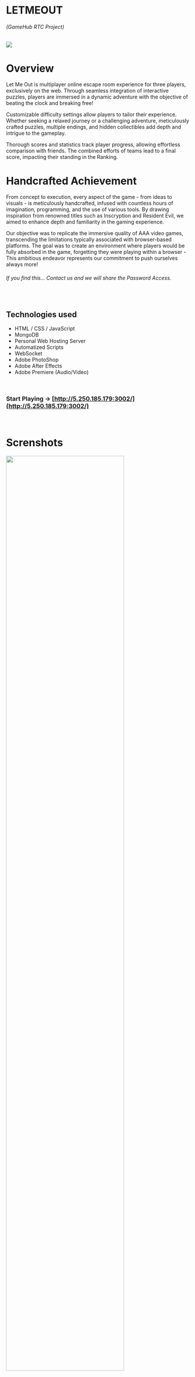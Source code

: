 # LETMEOUT

###### (GameHub RTC Project)

<img src="https://res.cloudinary.com/dkntqu2iu/image/upload/v1712935256/MENU_begsvn.png">

# Overview

Let Me Out is multiplayer online escape room experience for three players, exclusively on the web. Through seamless integration of interactive puzzles, players are immersed in a dynamic adventure with the objective of beating the clock and breaking free!

Customizable difficulty settings allow players to tailor their experience. Whether seeking a relaxed journey or a challenging adventure, meticulously crafted puzzles, multiple endings, and hidden collectibles add depth and intrigue to the gameplay.

Thorough scores and statistics track player progress, allowing effortless comparison with friends. The combined efforts of teams lead to a final score, impacting their standing in the Ranking.

# Handcrafted Achievement

From concept to execution, every aspect of the game - from ideas to visuals - is meticulously handcrafted, infused with countless hours of imagination, programming, and the use of various tools. By drawing inspiration from renowned titles such as Inscryption and Resident Evil, we aimed to enhance depth and familiarity in the gaming experience.

Our objective was to replicate the immersive quality of AAA video games, transcending the limitations typically associated with browser-based platforms. The goal was to create an environment where players would be fully absorbed in the game, forgetting they were playing within a browser - This ambitious endeavor represents our commitment to push ourselves always more!

###### If you find this... Contact us and we will share the Password Access.

<br>

## Technologies used

- HTML / CSS / JavaScript
- MongoDB
- Personal Web Hosting Server
- Automatized Scripts
- WebSocket
- Adobe PhotoShop
- Adobe After Effects
- Adobe Premiere (Audio/Video)

<br>

### Start Playing -> [http://5.250.185.179:3002/](http://5.250.185.179:3002/)

<br>

# Screnshots

<img width='80%' src="https://res.cloudinary.com/dkntqu2iu/image/upload/v1712940236/2024-04-12_18h40_50_hhmx2e.png">
<br>
<img width='80%' src="https://res.cloudinary.com/dkntqu2iu/image/upload/v1712940234/2024-04-12_18h42_45_y7gev4.png">
<br>
<img width='80%' src="https://res.cloudinary.com/dkntqu2iu/image/upload/v1712941281/Beta-Test_a2z6tu.png">
<br>
<img width='80%' src="https://res.cloudinary.com/dkntqu2iu/image/upload/v1712939610/2024-03-29_13h14_09_p882w1.png">
<br>
<img width='80%' src="https://res.cloudinary.com/dkntqu2iu/image/upload/v1712939419/OpeningSound_qzlvgj.png">
<br>
<img width='80%' src="https://res.cloudinary.com/dkntqu2iu/image/upload/v1712939408/Premiere_rp981h.png">
<br>
<img width='80%' src="https://res.cloudinary.com/dkntqu2iu/image/upload/v1712939913/PickUps_w2bq7o.png">
<br>
<img width='80%' src="https://res.cloudinary.com/dkntqu2iu/image/upload/v1712939787/Intro_yunurg.png">
<br>
<img width='80%' src="https://res.cloudinary.com/dkntqu2iu/image/upload/v1712939839/BrainStorm_1.0_irv2dd.png">
<br>
